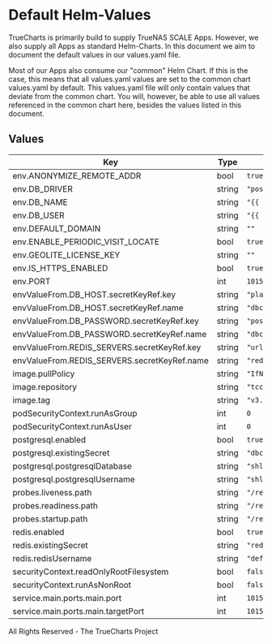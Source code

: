 # Default Helm-Values

TrueCharts is primarily build to supply TrueNAS SCALE Apps.
However, we also supply all Apps as standard Helm-Charts. In this document we aim to document the default values in our values.yaml file.

Most of our Apps also consume our "common" Helm Chart.
If this is the case, this means that all values.yaml values are set to the common chart values.yaml by default. This values.yaml file will only contain values that deviate from the common chart.
You will, however, be able to use all values referenced in the common chart here, besides the values listed in this document.

## Values

| Key | Type | Default | Description |
|-----|------|---------|-------------|
| env.ANONYMIZE_REMOTE_ADDR | bool | `true` |  |
| env.DB_DRIVER | string | `"postgres"` |  |
| env.DB_NAME | string | `"{{ .Values.postgresql.postgresqlDatabase }}"` |  |
| env.DB_USER | string | `"{{ .Values.postgresql.postgresqlUsername }}"` |  |
| env.DEFAULT_DOMAIN | string | `""` |  |
| env.ENABLE_PERIODIC_VISIT_LOCATE | bool | `true` |  |
| env.GEOLITE_LICENSE_KEY | string | `""` |  |
| env.IS_HTTPS_ENABLED | bool | `true` |  |
| env.PORT | int | `10153` |  |
| envValueFrom.DB_HOST.secretKeyRef.key | string | `"plainhost"` |  |
| envValueFrom.DB_HOST.secretKeyRef.name | string | `"dbcreds"` |  |
| envValueFrom.DB_PASSWORD.secretKeyRef.key | string | `"postgresql-password"` |  |
| envValueFrom.DB_PASSWORD.secretKeyRef.name | string | `"dbcreds"` |  |
| envValueFrom.REDIS_SERVERS.secretKeyRef.key | string | `"url"` |  |
| envValueFrom.REDIS_SERVERS.secretKeyRef.name | string | `"rediscreds"` |  |
| image.pullPolicy | string | `"IfNotPresent"` |  |
| image.repository | string | `"tccr.io/truecharts/shlink"` |  |
| image.tag | string | `"v3.0.0@sha256:fa99a41e3fbe1c67b2b15f3a7768b13328dfd95e59e870956f0e4f9df82f024d"` |  |
| podSecurityContext.runAsGroup | int | `0` |  |
| podSecurityContext.runAsUser | int | `0` |  |
| postgresql.enabled | bool | `true` |  |
| postgresql.existingSecret | string | `"dbcreds"` |  |
| postgresql.postgresqlDatabase | string | `"shlink"` |  |
| postgresql.postgresqlUsername | string | `"shlink"` |  |
| probes.liveness.path | string | `"/rest/health"` |  |
| probes.readiness.path | string | `"/rest/health"` |  |
| probes.startup.path | string | `"/rest/health"` |  |
| redis.enabled | bool | `true` |  |
| redis.existingSecret | string | `"rediscreds"` |  |
| redis.redisUsername | string | `"default"` |  |
| securityContext.readOnlyRootFilesystem | bool | `false` |  |
| securityContext.runAsNonRoot | bool | `false` |  |
| service.main.ports.main.port | int | `10153` |  |
| service.main.ports.main.targetPort | int | `10153` |  |

All Rights Reserved - The TrueCharts Project

